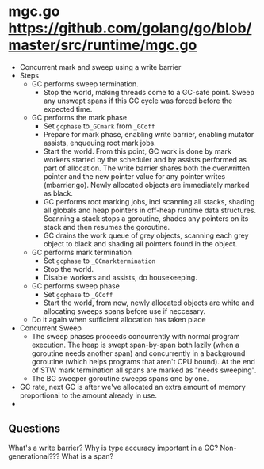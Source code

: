 # mgc.go https://github.com/golang/go/blob/master/src/runtime/mgc.go

- Concurrent mark and sweep using a write barrier
- Steps
  - GC performs sweep termination.
    - Stop the world, making threads come to a GC-safe point. Sweep any unswept spans if this GC cycle was forced before the expected time.
  - GC performs the mark phase
    - Set `gcphase` to`_GCmark` from `_GCoff`
    - Prepare for mark phase, enabling write barrier, enabling mutator assists, enqueuing root mark jobs.
    - Start the world. From this point, GC work is done by mark workers started by the scheduler and by assists performed as part of allocation. The write barrier shares both the overwritten pointer and the new pointer value for any pointer writes (mbarrier.go). Newly allocated objects are immediately marked as black.
    - GC performs root marking jobs, incl scanning all stacks, shading all globals and heap pointers in off-heap runtime data structures. Scanning a stack stops a goroutine, shades any pointers on its stack and then resumes the goroutine.
    - GC drains the work queue of grey objects, scanning each grey object to black and shading all pointers found in the object.
  - GC performs mark termination
    - Set `gcphase` to `_GCmarktermination`
    - Stop the world.
    - Disable workers and assists, do housekeeping.
  - GC performs sweep phase
    - Set `gcphase` to `_GCoff`
    - Start the world, from now, newly allocated objects are white and allocating sweeps spans before use if neccesary.
  - Do it again when sufficient allocation has taken place
- Concurrent Sweep
  - The sweep phases proceeds concurrently with normal program execution. The heap is swept span-by-span both lazily (when a goroutine needs another span) and concurrently in a background goroutine (which helps programs that aren't CPU bound). At the end of STW mark termination all spans are marked as "needs sweeping".
  - The BG sweeper goroutine sweeps spans one by one.
- GC rate, next GC is after we've allocated an extra amount of memory proportional to the amount already in use. 
- 

## Questions

What's a write barrier?
Why is type accuracy important in a GC?
Non-generational???
What is a span?